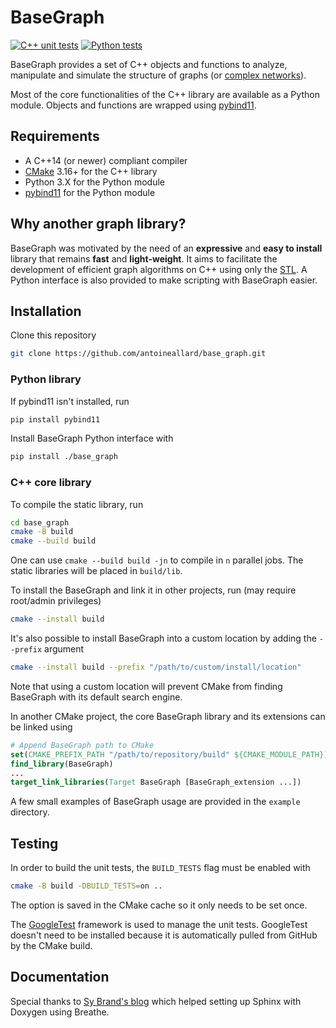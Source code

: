 # BaseGraph

[![C++ unit tests](https://github.com/antoineallard/base_graph/actions/workflows/cpp_unit_tests.yml/badge.svg)](https://github.com/antoineallard/base_graph/actions/workflows/cpp_unit_tests.yml)
[![Python tests](https://github.com/antoineallard/base_graph/actions/workflows/compare_networkx.yml/badge.svg)](https://github.com/antoineallard/base_graph/actions/workflows/compare_networkx.yml)


BaseGraph provides a set of C++ objects and functions to analyze, manipulate and simulate the structure of graphs (or [complex networks]).

Most of the core functionalities of the C++ library are available as a Python module. Objects and functions are wrapped using [pybind11].

## Requirements

  * A C++14 (or newer) compliant compiler
  * [CMake] 3.16+ for the C++ library
  * Python 3.X for the Python module
  * [pybind11] for the Python module


## Why another graph library?

BaseGraph was motivated by the need of an __expressive__ and __easy to install__ library that remains __fast__ and __light-weight__. It aims to facilitate the development of efficient graph algorithms on C++ using only the [STL]. A Python interface is also provided to make scripting with BaseGraph easier.

## Installation
Clone this repository
```sh
git clone https://github.com/antoineallard/base_graph.git
```

### Python library

If pybind11 isn't installed, run
```sh
pip install pybind11
```
Install BaseGraph Python interface with
```sh
pip install ./base_graph
```

### C++ core library
To compile the static library, run
```sh
cd base_graph
cmake -B build
cmake --build build
```
One can use `cmake --build build -jn` to compile in `n` parallel jobs. The static libraries will be placed in `build/lib`.

To install the BaseGraph and link it in other projects, run (may require root/admin privileges)
```sh
cmake --install build
```
It's also possible to install BaseGraph into a custom location by adding the `--prefix` argument
```sh
cmake --install build --prefix "/path/to/custom/install/location"
```
Note that using a custom location will prevent CMake from finding BaseGraph with its default search engine.

In another CMake project, the core BaseGraph library and its extensions can be linked using
```cmake
# Append BaseGraph path to CMake
set(CMAKE_PREFIX_PATH "/path/to/repository/build" ${CMAKE_MODULE_PATH})
find_library(BaseGraph)
...
target_link_libraries(Target BaseGraph [BaseGraph_extension ...])
```
A few small examples of BaseGraph usage are provided in the ``example`` directory.

## Testing
In order to build the unit tests, the `BUILD_TESTS` flag must be enabled with
```sh
cmake -B build -DBUILD_TESTS=on ..
```
The option is saved in the CMake cache so it only needs to be set once.

The [GoogleTest] framework is used to manage the unit tests. GoogleTest doesn't need to be installed because it is automatically pulled from GitHub by the CMake build.

## Documentation

Special thanks to [Sy Brand's blog] which helped setting up Sphinx with Doxygen using Breathe.


[complex networks]: https://en.wikipedia.org/wiki/Complex_network
[pybind11]:         https://github.com/pybind/pybind11
[CMake]:            https://cmake.org
[STL]:              https://en.cppreference.com/w
[GoogleTest]:       https://github.com/google/googletest
[Sy Brand's blog]:  https://devblogs.microsoft.com/cppblog/clear-functional-c-documentation-with-sphinx-breathe-doxygen-cmake
